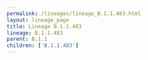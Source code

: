 ```yaml
---
permalink: /lineages/lineage_B.1.1.483.html
layout: lineage_page
title: Lineage B.1.1.483
lineage: B.1.1.483
parent: B.1.1
children: ['B.1.1.483']
---
```

